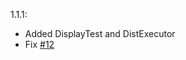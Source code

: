1.1.1:
- Added DisplayTest and DistExecutor
- Fix [#12](https://github.com/Christofmeg/JustEnoughBreeding/issues/12)
